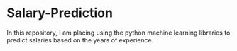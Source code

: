 # Salary-Prediction
In this repository, I am placing using the python machine learning libraries to predict salaries based on the years of experience.

